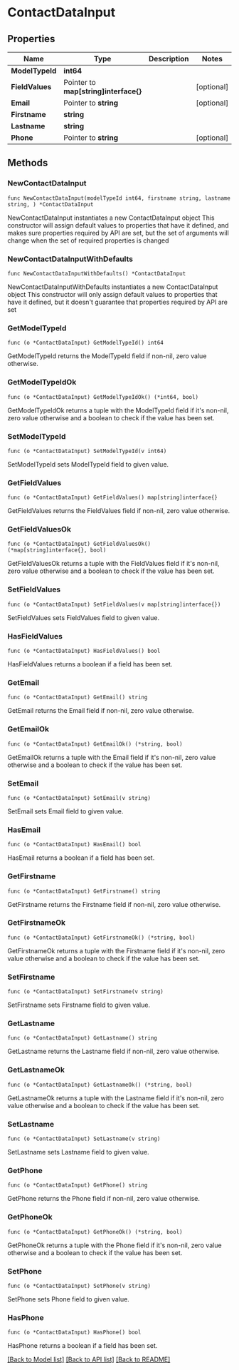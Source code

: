 # ContactDataInput

## Properties

Name | Type | Description | Notes
------------ | ------------- | ------------- | -------------
**ModelTypeId** | **int64** |  | 
**FieldValues** | Pointer to **map[string]interface{}** |  | [optional] 
**Email** | Pointer to **string** |  | [optional] 
**Firstname** | **string** |  | 
**Lastname** | **string** |  | 
**Phone** | Pointer to **string** |  | [optional] 

## Methods

### NewContactDataInput

`func NewContactDataInput(modelTypeId int64, firstname string, lastname string, ) *ContactDataInput`

NewContactDataInput instantiates a new ContactDataInput object
This constructor will assign default values to properties that have it defined,
and makes sure properties required by API are set, but the set of arguments
will change when the set of required properties is changed

### NewContactDataInputWithDefaults

`func NewContactDataInputWithDefaults() *ContactDataInput`

NewContactDataInputWithDefaults instantiates a new ContactDataInput object
This constructor will only assign default values to properties that have it defined,
but it doesn't guarantee that properties required by API are set

### GetModelTypeId

`func (o *ContactDataInput) GetModelTypeId() int64`

GetModelTypeId returns the ModelTypeId field if non-nil, zero value otherwise.

### GetModelTypeIdOk

`func (o *ContactDataInput) GetModelTypeIdOk() (*int64, bool)`

GetModelTypeIdOk returns a tuple with the ModelTypeId field if it's non-nil, zero value otherwise
and a boolean to check if the value has been set.

### SetModelTypeId

`func (o *ContactDataInput) SetModelTypeId(v int64)`

SetModelTypeId sets ModelTypeId field to given value.


### GetFieldValues

`func (o *ContactDataInput) GetFieldValues() map[string]interface{}`

GetFieldValues returns the FieldValues field if non-nil, zero value otherwise.

### GetFieldValuesOk

`func (o *ContactDataInput) GetFieldValuesOk() (*map[string]interface{}, bool)`

GetFieldValuesOk returns a tuple with the FieldValues field if it's non-nil, zero value otherwise
and a boolean to check if the value has been set.

### SetFieldValues

`func (o *ContactDataInput) SetFieldValues(v map[string]interface{})`

SetFieldValues sets FieldValues field to given value.

### HasFieldValues

`func (o *ContactDataInput) HasFieldValues() bool`

HasFieldValues returns a boolean if a field has been set.

### GetEmail

`func (o *ContactDataInput) GetEmail() string`

GetEmail returns the Email field if non-nil, zero value otherwise.

### GetEmailOk

`func (o *ContactDataInput) GetEmailOk() (*string, bool)`

GetEmailOk returns a tuple with the Email field if it's non-nil, zero value otherwise
and a boolean to check if the value has been set.

### SetEmail

`func (o *ContactDataInput) SetEmail(v string)`

SetEmail sets Email field to given value.

### HasEmail

`func (o *ContactDataInput) HasEmail() bool`

HasEmail returns a boolean if a field has been set.

### GetFirstname

`func (o *ContactDataInput) GetFirstname() string`

GetFirstname returns the Firstname field if non-nil, zero value otherwise.

### GetFirstnameOk

`func (o *ContactDataInput) GetFirstnameOk() (*string, bool)`

GetFirstnameOk returns a tuple with the Firstname field if it's non-nil, zero value otherwise
and a boolean to check if the value has been set.

### SetFirstname

`func (o *ContactDataInput) SetFirstname(v string)`

SetFirstname sets Firstname field to given value.


### GetLastname

`func (o *ContactDataInput) GetLastname() string`

GetLastname returns the Lastname field if non-nil, zero value otherwise.

### GetLastnameOk

`func (o *ContactDataInput) GetLastnameOk() (*string, bool)`

GetLastnameOk returns a tuple with the Lastname field if it's non-nil, zero value otherwise
and a boolean to check if the value has been set.

### SetLastname

`func (o *ContactDataInput) SetLastname(v string)`

SetLastname sets Lastname field to given value.


### GetPhone

`func (o *ContactDataInput) GetPhone() string`

GetPhone returns the Phone field if non-nil, zero value otherwise.

### GetPhoneOk

`func (o *ContactDataInput) GetPhoneOk() (*string, bool)`

GetPhoneOk returns a tuple with the Phone field if it's non-nil, zero value otherwise
and a boolean to check if the value has been set.

### SetPhone

`func (o *ContactDataInput) SetPhone(v string)`

SetPhone sets Phone field to given value.

### HasPhone

`func (o *ContactDataInput) HasPhone() bool`

HasPhone returns a boolean if a field has been set.


[[Back to Model list]](../README.md#documentation-for-models) [[Back to API list]](../README.md#documentation-for-api-endpoints) [[Back to README]](../README.md)


